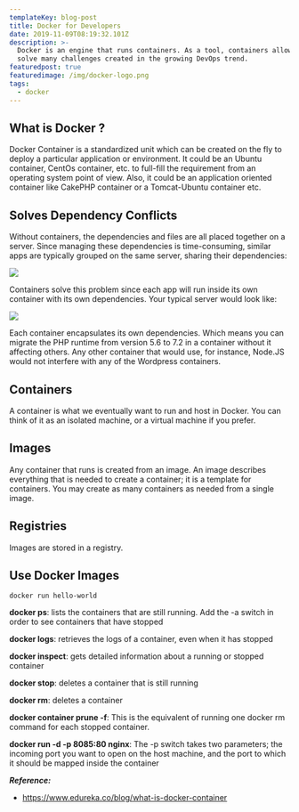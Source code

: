 ```yaml
---
templateKey: blog-post
title: Docker for Developers
date: 2019-11-09T08:19:32.101Z
description: >-
  Docker is an engine that runs containers. As a tool, containers allow you to
  solve many challenges created in the growing DevOps trend.
featuredpost: true
featuredimage: /img/docker-logo.png
tags:
  - docker
---
```

## What is Docker ?

Docker Container is a standardized unit which can be created on the fly to deploy a particular application or environment. It could be an Ubuntu container, CentOs container, etc. to full-fill the requirement from an operating system point of view. Also, it could be an application oriented container like CakePHP container or a Tomcat-Ubuntu container etc.

## Solves Dependency Conflicts

Without containers, the dependencies and files are all placed together on a server. Since managing these dependencies is time-consuming, similar apps are typically grouped on the same server, sharing their dependencies:

![](/img/6418915167043584.svg)

Containers solve this problem since each app will run inside its own container with its own dependencies. Your typical server would look like:

![](/img/4552647455539200.svg)

Each container encapsulates its own dependencies. Which means you can migrate the PHP runtime from version 5.6 to 7.2 in a container without it affecting others. Any other container that would use, for instance, Node.JS would not interfere with any of the Wordpress containers.

## Containers

A container is what we eventually want to run and host in Docker. You can think of it as an isolated machine, or a virtual machine if you prefer.

## Images

Any container that runs is created from an image. An image describes everything that is needed to create a container; it is a template for containers. You may create as many containers as needed from a single image.

## Registries

Images are stored in a registry.

## Use Docker Images

`docker run hello-world`

**docker ps**: lists the containers that are still running. Add the -a switch in order to see containers that have stopped

**docker logs**: retrieves the logs of a container, even when it has stopped

**docker inspect**: gets detailed information about a running or stopped container

**docker stop**: deletes a container that is still running

**docker rm**: deletes a container

**docker container prune -f**: This is the equivalent of running one docker rm command for each stopped container.

**docker run -d -p 8085:80 nginx**: The -p switch takes two parameters; the incoming port you want to open on the host machine, and the port to which it should be mapped inside the container

**_Reference:_**

* https://www.edureka.co/blog/what-is-docker-container
